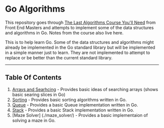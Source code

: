 # Go Algorithms

This repository goes through [The Last Algorithms Course You'll Need](https://frontendmasters.com/courses/algorithms/) from Front End Masters and attempts to implement some of the data structures and algorithms in Go. Notes from the course also live here. 

This is to help learn Go. Some of the data structures and algorithms might already be implemented in the Go standard library but will be implemented in a simple manner just to learn. They are not implemented to attempt to replace or be better than the current standard library.

---

## Table Of Contents

1. [Arrays and Searhcing](./arrays/) - Provides basic ideas of searching arrays (shows basic searing slices in Go)
2. [Sorting](./sorting/) - Provides basic sorting algorithms written in Go.
3. [Queue](./queues/) - Provides a basic Queue implementation written in Go.
4. [Stack](./stack/) - Provides a basic Stack implementation written in Go.
5. [Maze Solver] (./maze_solver/) - Provides a basic implementaion of solving a maze in Go.
